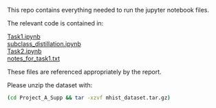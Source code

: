 This repo contains everything needed to run the jupyter notebook files.

The relevant code is contained in:

[Task1.ipynb](./Project_A_Supp/Task1.ipynb)  
[subclass_distillation.ipynb](./Project_A_Supp/subclass_distillation.ipynb)  
[Task2.ipynb](./Project_A_Supp/Task2.ipynb)  
[notes_for_task1.txt](./Project_A_Supp/notes_for_task1.txt)

These files are referenced appropriately by the report.

Please unzip the dataset with:

```bash
(cd Project_A_Supp && tar -xzvf mhist_dataset.tar.gz)
```

